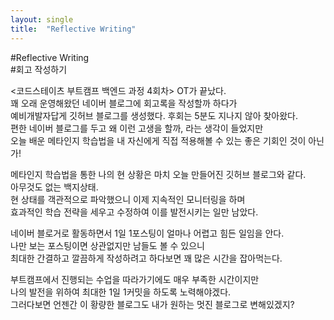 ```yaml
---
layout: single
title:  "Reflective Writing"
---
```



#Reflective Writing  
#회고 작성하기  
  
<코드스테이츠 부트캠프 백엔드 과정 4회차> OT가 끝났다.  
꽤 오래 운영해왔던 네이버 블로그에 회고록을 작성할까 하다가  
예비개발자답게 깃허브 블로그를 생성했다. 후회는 5분도 지나지 않아 찾아왔다.  
편한 네이버 블로그를 두고 왜 이런 고생을 할까, 라는 생각이 들었지만  
오늘 배운 메타인지 학습법을 내 자신에게 직접 적용해볼 수 있는 좋은 기회인 것이 아닌가!  
  
  
메타인지 학습법을 통한 나의 현 상황은 마치 오늘 만들어진 깃허브 블로그와 같다.  
아무것도 없는 백지상태.  
현 상태를 객관적으로 파악했으니 이제 지속적인 모니터링을 하며  
효과적인 학습 전략을 세우고 수정하여 이를 발전시키는 일만 남았다.  
  
  
네이버 블로거로 활동하면서 1일 1포스팅이 얼마나 어렵고 힘든 일임을 안다.  
나만 보는 포스팅이면 상관없지만 남들도 볼 수 있으니   
최대한 간결하고 깔끔하게 작성하려고 하다보면 꽤 많은 시간을 잡아먹는다.  
  
부트캠프에서 진행되는 수업을 따라가기에도 매우 부족한 시간이지만  
나의 발전을 위하여 최대한 1일 1커밋을 하도록 노력해야겠다.  
그러다보면 언젠간 이 황량한 블로그도 내가 원하는 멋진 블로그로 변해있겠지?  
